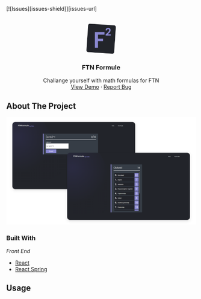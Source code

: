 <div id="top"></div>

[![Issues][issues-shield]][issues-url]


<!-- PROJECT LOGO -->
<br />
<div align="center">
  <a href="https://github.com/Zoksss/ftn-formule">
    <img src="./src/ftnformule-zbir.png" alt="Logo" width="80" height="80">
  </a>

  <h3 align="center">FTN Formule</h3>

  <p align="center">
    Challange yourself with math formulas for FTN
    <br />
    <a href="https://zoksss.github.io/ftn-formule/">View Demo</a>
    ·
    <a href="https://github.com/Zoksss/ftn-formule/issues">Report Bug</a>
  </p>
</div>



<!-- ABOUT THE PROJECT -->
## About The Project

[![Product Name Screen Shot][product-screenshot]](https://github.com/Zoksss/ftn-formule)




### Built With

*Front End*

* [React](https://reactjs.org/)
* [React Spring](https://react-spring.dev/)


<!-- USAGE EXAMPLES -->
## Usage



<!-- MARKDOWN LINKS & IMAGES -->
<!-- https://www.markdownguide.org/basic-syntax/#reference-style-links -->
[product-screenshot]: ./src/ftnformule_screenshot.png
